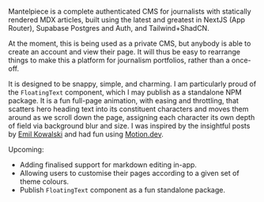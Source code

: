 Mantelpiece is a complete authenticated CMS for journalists with statically rendered MDX articles, built using the latest and greatest in NextJS (App Router), Supabase Postgres and Auth, and Tailwind+ShadCN.

At the moment, this is being used as a private CMS, but anybody is able to create an account and view their page. It will thus be easy to rearrange things to make this a platform for journalism portfolios, rather than a once-off.

It is designed to be snappy, simple, and charming. I am particularly proud of the `FloatingText` component, which I may publish as a standalone NPM package. It is a fun full-page animation, with easing and throttling, that scatters hero heading text into its constituent characters and moves them around as we scroll down the page, assigning each character its own depth of field via background blur and size. I was inspired by the insightful posts by [Emil Kowalski](https://emilkowal.ski/) and had fun using [Motion.dev](https://motion.dev/).

Upcoming:

- Adding finalised support for markdown editing in-app.
- Allowing users to customise their pages according to a given set of theme colours.
- Publish `FloatingText` component as a fun standalone package.
